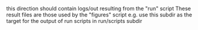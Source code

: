 this direction should contain logs/out resulting from the "run" script
These result files are those used by the "figures" script
e.g. use this subdir as the target for the output of run scripts in run/scripts subdir

